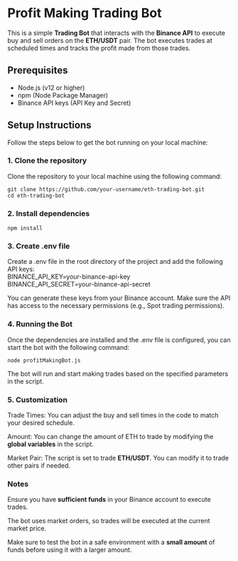 # Profit Making Trading Bot

This is a simple **Trading Bot** that interacts with the **Binance API** to execute buy and sell orders on the **ETH/USDT** pair. The bot executes trades at scheduled times and tracks the profit made from those trades.

## Prerequisites

- Node.js (v12 or higher)
- npm (Node Package Manager)
- Binance API keys (API Key and Secret)

## Setup Instructions

Follow the steps below to get the bot running on your local machine:

### 1. Clone the repository

Clone the repository to your local machine using the following command:

```
git clone https://github.com/your-username/eth-trading-bot.git
cd eth-trading-bot
```

### 2. Install dependencies

```npm install```

### 3. Create .env file

Create a .env file in the root directory of the project and add the following API keys:  
BINANCE_API_KEY=your-binance-api-key  
BINANCE_API_SECRET=your-binance-api-secret  

You can generate these keys from your Binance account. Make sure the API has access to the necessary permissions (e.g., Spot trading permissions).

### 4. Running the Bot

Once the dependencies are installed and the .env file is configured, you can start the bot with the following command:

```node profitMakingBot.js```

The bot will run and start making trades based on the specified parameters in the script.

### 5. Customization

Trade Times: You can adjust the buy and sell times in the code to match your desired schedule.

Amount: You can change the amount of ETH to trade by modifying the **global variables** in the script.

Market Pair: The script is set to trade **ETH/USDT**. You can modify it to trade other pairs if needed.

### Notes
Ensure you have **sufficient funds** in your Binance account to execute trades.

The bot uses market orders, so trades will be executed at the current market price.

Make sure to test the bot in a safe environment with a **small amount** of funds before using it with a larger amount.
